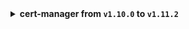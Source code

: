 <details>
<summary><b>cert-manager from <code>v1.10.0</code> to <code>v1.11.2</code></b></summary>

cert-manager

</details>
